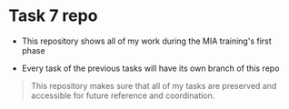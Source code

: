 # Task 7 repo

- This repository shows all of my work during the MIA training's first phase

- Every task of the previous tasks will have its own branch of this repo

> This repository makes sure that all of my tasks are preserved and accessible for future reference and
coordination.
